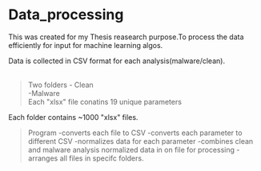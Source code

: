 # Data_processing

This was created for my Thesis reasearch purpose.To process the data efficiently for input for machine learning algos.

Data is collected in CSV format for each analysis(malware/clean).<br><br>
>Two folders
            - Clean<br>
            -Malware<br>
>Each "xlsx" file conatins 19 unique parameters<br>

Each folder contains ~1000 "xlsx" files.
>Program 
            -converts each file to CSV
            -converts each parameter to different CSV
            -normalizes data for each parameter
            -combines clean and malware analysis normalized data in on file for processing
            -arranges all files in specifc folders.
